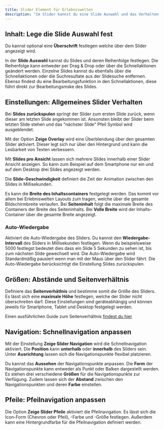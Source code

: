 ```yaml
---
title: Slider Element für Erlebniswelten
description: "Im Slider kannst du eine Slide Auswahl und das Verhalten sowie Aussehen des Sliders festlegen. Das Slider Element findest du in der Block-Auswahl Gruppe Elysium Blöcke in den Erlebniswelten."
---
```


## Inhalt: Lege die Slide Auswahl fest

Du kannst optional eine **Überschrift** festlegen welche über dem Slider angezeigt wird.

In der **Slide Auswahl** kannst du Slides und deren Reihenfolge festlegen. Die Reihenfolge kann entweder per Drag & Drop oder über die Schnellaktionen geändert werden. Einzelne Slides kannst du ebenfalls über die Schnellaktionen oder die Suchresultate aus der Slidesuche entfernen. Ebenso findest du eine Bearbeitungsfunktion in den Schnellaktionen, diese führt direkt zur Bearbeitungsmske des Slides.

## Einstellungen: Allgemeines Slider Verhalten

Bei **Slides zurückspulen** springt der Slider zum ersten Slide zurück, wenn dieser am letzten Slide angekommen ist. Ansonsten bleibt der Slider beim letzten Slide stehen und das "nächster Slide" Pfeil Symbol wird ausgeblendet.

Mit der Option **Zeige Overlay** wird eine Überblendung über den gesamten Slider aktiviert. Dieser legt sich nur über den Hintergrund und kann die Lesbarkeit von Texten verbessern.

Mit **Slides pro Ansicht** lassen sich mehrere Slides innerhalb einer Slider Ansicht anzeigen. So kann zum Beispiel auf dem Smartphone nur ein und auf dem Desktop drei Slides angezeigt werden.

Die **Slide-Geschwindigkeit** definiert die Zeit der Animation zwischen den Slides in Millisekunden.

Es kann die **Breite des Inhaltscontainers** festgelegt werden. Das kommt vor allem bei Erlebniswelten Layouts zum tragen, welche über die gesamte Bildschirmbreite verlaufen.
Bei **Seiteninhalt** folgt die maximale Breite des Containers der Breite des Seiteninhalts. Bei **Volle Breite** wird der Inhalts-Container über die gesamte Breite angezeigt.

### Auto-Wiedergabe

Aktiviert die Auto-Wiedergabe des Sliders. Du kannst den **Wiedergabe-Intervall** des Sliders in Millisekunden festlegen. Wenn du beispielsweise 5000 festlegst bedeutet dies dass ein Slide 5 Sekunden zu sehen ist, bis zum nächsten Slide gewechselt wird. Die Auto-Wiedergabe wird Standardmäßig pausiert wenn man mit der Maus über den Slider fährt. Die Auto-Wiedergabe berücksichtigt die Einstellung Slides zurückspulen.

## Größen: Abstände und Seitenverhältnis

Definiere das **Seitenverhätlnis** und bestimme somit die Größe des Sliders. Es lässt sich eine **maximale Höhe** festlegen, welche der Slider nicht überschreiten darf. Diese Einstellungen sind geräteabhängig und können jeweils für Smartphone, Tablet und Desktop festgelegt werden.

Einen ausführlichen Guide zum Seitenverhältnis [findest du hier](#todo-url)

## Navigation: Schnellnavigation anpassen
Mit der Einstellung **Zeige Slider Navigation** wird die Schnellnavigation aktiviert. Die **Position** kann **unterhalb** oder **innerhalb** des Sliders sein. Unter **Ausrichtung** lassen sich die Navigationspunkte flexibel platzieren.  

Du kannst das **Aussehen** der Navigationspunkte anpassen. Die **Form** der Navigationspunkte kann entweder als Punkt oder Balken dargestellt werden. Es stehen drei verschiedene **Größen** für die Navigationspunkte zur Verfügung. Zudem lassen sich der **Abstand** zwischen den Navigationspunkten und deren **Farbe** einstellen.

## Pfeile: Pfeilnavigation anpassen
Die Option **Zeige Slider Pfeile** aktiviert die Pfeilnavigation. Es lässt sich die Icon-Form (Chevron oder Pfeil), -Farbe und -Größe festlegen. Außerdem kann eine Hintergrundfarbe für die Pfeilnavigation definiert werden.